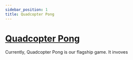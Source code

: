 ```yaml
---
sidebar_position: 1
title: Quadcopter Pong
---
```


# [Quadcopter Pong](https://github.com/quadcopter-ar/Quadcopter-Pong)

Currently, Quadcopter Pong is our flagship game. It invoves

